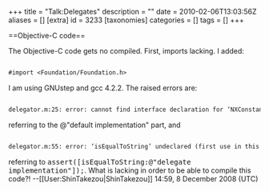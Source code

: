 +++
title = "Talk:Delegates"
description = ""
date = 2010-02-06T13:03:56Z
aliases = []
[extra]
id = 3233
[taxonomies]
categories = []
tags = []
+++

==Objective-C code==

The Objective-C code gets no compiled. First, imports lacking. I added:

```txt

#import <Foundation/Foundation.h>

```


I am using GNUstep and gcc 4.2.2. The raised errors are:


```txt

delegator.m:25: error: cannot find interface declaration for ‘NXConstantString’

```


referring to the @"default implementation" part, and


```txt

delegator.m:55: error: ‘isEqualToString’ undeclared (first use in this function)

```


referring to <tt>assert([isEqualToString:@"delegate implementation"]);</tt>. What is lacking in order to be able to compile this code?!
--[[User:ShinTakezou|ShinTakezou]] 14:59, 8 December 2008 (UTC)
